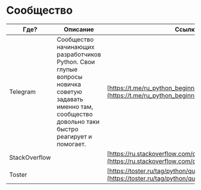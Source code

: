 # Сообщество

| Где?          | Описание                                                                                                                                                   | Ссылка                                                                                                       |
| ------------- | ---------------------------------------------------------------------------------------------------------------------------------------------------------- | ------------------------------------------------------------------------------------------------------------ |
| Telegram      | Сообщество начинающих разработчиков Python. Свои глупые вопросы новичка советую задавать именно там, сообщество довольно таки быстро реагирует и помогает. | [https://t.me/ru_python_beginners](https://t.me/ru_python_beginners)                                         |
| StackOverflow |                                                                                                                                                            | [https://ru.stackoverflow.com/questions/tagged/python](https://ru.stackoverflow.com/questions/tagged/python) |
| Toster        |                                                                                                                                                            | [https://toster.ru/tag/python/questions](https://toster.ru/tag/python/questions)                             |
